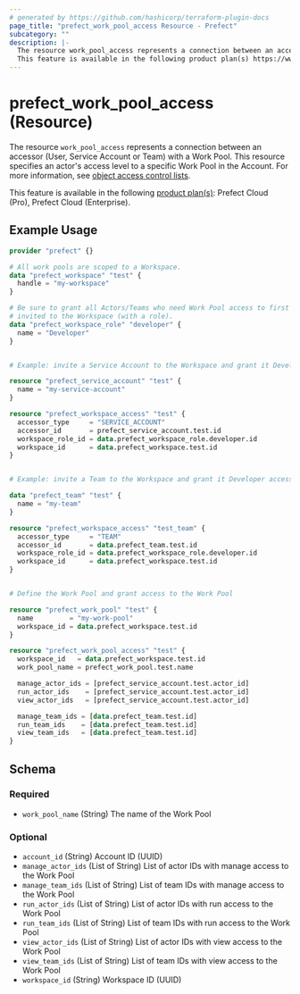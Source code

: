 ```yaml
---
# generated by https://github.com/hashicorp/terraform-plugin-docs
page_title: "prefect_work_pool_access Resource - Prefect"
subcategory: ""
description: |-
  The resource work_pool_access represents a connection between an accessor (User, Service Account or Team) with a Work Pool. This resource specifies an actor's access level to a specific Work Pool in the Account. For more information, see object access control lists https://docs.prefect.io/v3/manage/cloud/manage-users/object-access-control-lists.
  This feature is available in the following product plan(s) https://www.prefect.io/pricing: Prefect Cloud (Pro), Prefect Cloud (Enterprise).
---
```


# prefect_work_pool_access (Resource)

The resource `work_pool_access` represents a connection between an accessor (User, Service Account or Team) with a Work Pool. This resource specifies an actor's access level to a specific Work Pool in the Account. For more information, see [object access control lists](https://docs.prefect.io/v3/manage/cloud/manage-users/object-access-control-lists).

This feature is available in the following [product plan(s)](https://www.prefect.io/pricing): Prefect Cloud (Pro), Prefect Cloud (Enterprise).

## Example Usage

```terraform
provider "prefect" {}

# All work pools are scoped to a Workspace.
data "prefect_workspace" "test" {
  handle = "my-workspace"
}

# Be sure to grant all Actors/Teams who need Work Pool access to first be
# invited to the Workspace (with a role).
data "prefect_workspace_role" "developer" {
  name = "Developer"
}


# Example: invite a Service Account to the Workspace and grant it Developer access

resource "prefect_service_account" "test" {
  name = "my-service-account"
}

resource "prefect_workspace_access" "test" {
  accessor_type     = "SERVICE_ACCOUNT"
  accessor_id       = prefect_service_account.test.id
  workspace_role_id = data.prefect_workspace_role.developer.id
  workspace_id      = data.prefect_workspace.test.id
}


# Example: invite a Team to the Workspace and grant it Developer access

data "prefect_team" "test" {
  name = "my-team"
}

resource "prefect_workspace_access" "test_team" {
  accessor_type     = "TEAM"
  accessor_id       = data.prefect_team.test.id
  workspace_role_id = data.prefect_workspace_role.developer.id
  workspace_id      = data.prefect_workspace.test.id
}


# Define the Work Pool and grant access to the Work Pool

resource "prefect_work_pool" "test" {
  name         = "my-work-pool"
  workspace_id = data.prefect_workspace.test.id
}

resource "prefect_work_pool_access" "test" {
  workspace_id   = data.prefect_workspace.test.id
  work_pool_name = prefect_work_pool.test.name

  manage_actor_ids = [prefect_service_account.test.actor_id]
  run_actor_ids    = [prefect_service_account.test.actor_id]
  view_actor_ids   = [prefect_service_account.test.actor_id]

  manage_team_ids = [data.prefect_team.test.id]
  run_team_ids    = [data.prefect_team.test.id]
  view_team_ids   = [data.prefect_team.test.id]
}
```

<!-- schema generated by tfplugindocs -->
## Schema

### Required

- `work_pool_name` (String) The name of the Work Pool

### Optional

- `account_id` (String) Account ID (UUID)
- `manage_actor_ids` (List of String) List of actor IDs with manage access to the Work Pool
- `manage_team_ids` (List of String) List of team IDs with manage access to the Work Pool
- `run_actor_ids` (List of String) List of actor IDs with run access to the Work Pool
- `run_team_ids` (List of String) List of team IDs with run access to the Work Pool
- `view_actor_ids` (List of String) List of actor IDs with view access to the Work Pool
- `view_team_ids` (List of String) List of team IDs with view access to the Work Pool
- `workspace_id` (String) Workspace ID (UUID)
